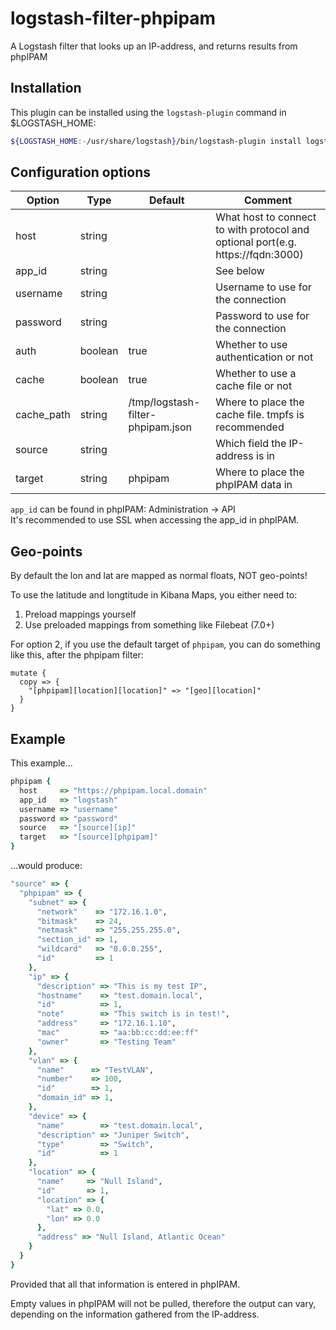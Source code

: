 # logstash-filter-phpipam
A Logstash filter that looks up an IP-address, and returns results from phpIPAM

## Installation
This plugin can be installed using the `logstash-plugin` command in $LOGSTASH_HOME:
```bash
${LOGSTASH_HOME:-/usr/share/logstash}/bin/logstash-plugin install logstash-filter-phpipam
```

## Configuration options
| Option     | Type    | Default                           | Comment                                                                         |
| ---------- | ------- | --------------------------------- | ------------------------------------------------------------------------------- |
| host       | string  |                                   | What host to connect to with protocol and optional port(e.g. https://fqdn:3000) |
| app_id     | string  |                                   | See below                                                                       |
| username   | string  |                                   | Username to use for the connection                                              |
| password   | string  |                                   | Password to use for the connection                                              |
| auth       | boolean | true                              | Whether to use authentication or not                                            |
| cache      | boolean | true                              | Whether to use a cache file or not                                              |
| cache_path | string  | /tmp/logstash-filter-phpipam.json | Where to place the cache file. tmpfs is recommended                             |
| source     | string  |                                   | Which field the IP-address is in                                                |
| target     | string  | phpipam                           | Where to place the phpIPAM data in                                              |

`app_id` can be found in phpIPAM: Administration -> API \
It's recommended to use SSL when accessing the app_id in phpIPAM.

## Geo-points
By default the lon and lat are mapped as normal floats, NOT geo-points!

To use the latitude and longtitude in Kibana Maps, you either need to:
1. Preload mappings yourself
2. Use preloaded mappings from something like Filebeat (7.0+)

For option 2, if you use the default target of `phpipam`, you can do something like this, after the phpipam filter:
```
mutate {
  copy => {
    "[phpipam][location][location]" => "[geo][location]"
  }
}
```

## Example
This example...
```ruby
phpipam {
  host     => "https://phpipam.local.domain"
  app_id   => "logstash"
  username => "username"
  password => "password"
  source   => "[source][ip]"
  target   => "[source][phpipam]"
}
```
...would produce:
```ruby
"source" => {
  "phpipam" => {
    "subnet" => {
      "network"    => "172.16.1.0",
      "bitmask"    => 24,
      "netmask"    => "255.255.255.0",
      "section_id" => 1,
      "wildcard"   => "0.0.0.255",
      "id"         => 1
    },
    "ip" => {
      "description" => "This is my test IP",
      "hostname"    => "test.domain.local",
      "id"          => 1,
      "note"        => "This switch is in test!",
      "address"     => "172.16.1.10",
      "mac"         => "aa:bb:cc:dd:ee:ff"
      "owner"       => "Testing Team"
    },
    "vlan" => {
      "name"      => "TestVLAN",
      "number"    => 100,
      "id"        => 1,
      "domain_id" => 1,
    },
    "device" => {
      "name"        => "test.domain.local",
      "description" => "Juniper Switch",
      "type"        => "Switch",
      "id"          => 1
    },
    "location" => {
      "name"     => "Null Island",
      "id"       => 1,
      "location" => {
        "lat" => 0.0,
        "lon" => 0.0
      },
      "address" => "Null Island, Atlantic Ocean"
    }
  }
}
```
Provided that all that information is entered in phpIPAM.

Empty values in phpIPAM will not be pulled, therefore the output can vary, depending on the information gathered from the IP-address.
